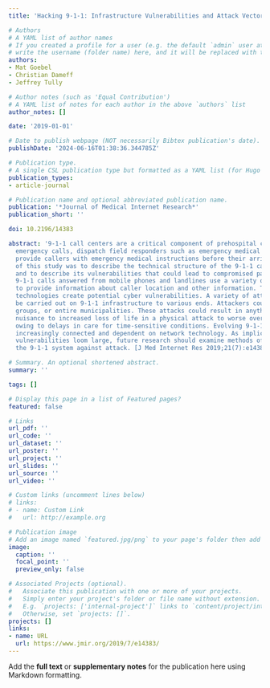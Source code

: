 ```yaml
---
title: 'Hacking 9-1-1: Infrastructure Vulnerabilities and Attack Vectors'

# Authors
# A YAML list of author names
# If you created a profile for a user (e.g. the default `admin` user at `content/authors/admin/`), 
# write the username (folder name) here, and it will be replaced with their full name and linked to their profile.
authors:
- Mat Goebel
- Christian Dameff
- Jeffrey Tully

# Author notes (such as 'Equal Contribution')
# A YAML list of notes for each author in the above `authors` list
author_notes: []

date: '2019-01-01'

# Date to publish webpage (NOT necessarily Bibtex publication's date).
publishDate: '2024-06-16T01:38:36.344785Z'

# Publication type.
# A single CSL publication type but formatted as a YAML list (for Hugo requirements).
publication_types:
- article-journal

# Publication name and optional abbreviated publication name.
publication: '*Journal of Medical Internet Research*'
publication_short: ''

doi: 10.2196/14383

abstract: '9-1-1 call centers are a critical component of prehospital care: they accept
  emergency calls, dispatch field responders such as emergency medical services, and
  provide callers with emergency medical instructions before their arrival. The aim
  of this study was to describe the technical structure of the 9-1-1 call-taking system
  and to describe its vulnerabilities that could lead to compromised patient care.
  9-1-1 calls answered from mobile phones and landlines use a variety of technologies
  to provide information about caller location and other information. These interconnected
  technologies create potential cyber vulnerabilities. A variety of attacks could
  be carried out on 9-1-1 infrastructure to various ends. Attackers could target individuals,
  groups, or entire municipalities. These attacks could result in anything from a
  nuisance to increased loss of life in a physical attack to worse overall outcomes
  owing to delays in care for time-sensitive conditions. Evolving 9-1-1 systems are
  increasingly connected and dependent on network technology. As implications of cybersecurity
  vulnerabilities loom large, future research should examine methods of hardening
  the 9-1-1 system against attack. [J Med Internet Res 2019;21(7):e14383]'

# Summary. An optional shortened abstract.
summary: ''

tags: []

# Display this page in a list of Featured pages?
featured: false

# Links
url_pdf: ''
url_code: ''
url_dataset: ''
url_poster: ''
url_project: ''
url_slides: ''
url_source: ''
url_video: ''

# Custom links (uncomment lines below)
# links:
# - name: Custom Link
#   url: http://example.org

# Publication image
# Add an image named `featured.jpg/png` to your page's folder then add a caption below.
image:
  caption: ''
  focal_point: ''
  preview_only: false

# Associated Projects (optional).
#   Associate this publication with one or more of your projects.
#   Simply enter your project's folder or file name without extension.
#   E.g. `projects: ['internal-project']` links to `content/project/internal-project/index.md`.
#   Otherwise, set `projects: []`.
projects: []
links:
- name: URL
  url: https://www.jmir.org/2019/7/e14383/
---
```


Add the **full text** or **supplementary notes** for the publication here using Markdown formatting.

